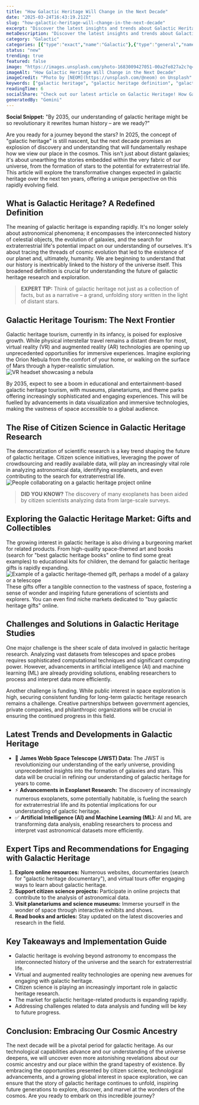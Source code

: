 ```yaml
---
title: "How Galactic Heritage Will Change in the Next Decade"
date: "2025-03-24T16:43:19.212Z"
slug: "how-galactic-heritage-will-change-in-the-next-decade"
excerpt: "Discover the latest insights and trends about Galactic Heritage. This comprehensive guide covers everything you need to know about Galactic Heritage in 2025."
metaDescription: "Discover the latest insights and trends about Galactic Heritage. This comprehensive guide covers everything you need to know about Galactic Heritage in 202..."
category: "Galactic"
categories: [{"type":"exact","name":"Galactic"},{"type":"general","name":"History"},{"type":"medium","name":"Archaeology"},{"type":"specific","name":"Ancient Civilizations"},{"type":"niche","name":"Prehistoric Artifacts"}]
status: "new"
trending: true
featured: false
image: "https://images.unsplash.com/photo-1683009427051-00a2fe827a2c?q=85&w=1200&fit=max&fm=webp&auto=compress"
imageAlt: "How Galactic Heritage Will Change in the Next Decade"
imageCredit: "Photo by [NEOM](https://unsplash.com/@neom) on Unsplash"
keywords: ["galactic heritage", "galactic heritage definition", "galactic heritage tourism", "buy galactic heritage gifts", "what is galactic heritage?", "meaning of galactic heritage", "galactic heritage documentary", "explore galactic heritage", "galactic heritage research", "best galactic heritage books"]
readingTime: 6
socialShare: "Check out our latest article on Galactic Heritage! How Galactic Heritage Will Change in the Next Decade #galactic heritage #galactic heritage definition #galactic heritage tourism"
generatedBy: "Gemini"
---
```




**Social Snippet:** "By 2035, our understanding of galactic heritage might be so revolutionary it rewrites human history – are we ready?"

Are you ready for a journey beyond the stars?  In 2025, the concept of "galactic heritage" is still nascent, but the next decade promises an explosion of discovery and understanding that will fundamentally reshape how we view our place in the cosmos. This isn't just about distant galaxies; it's about unearthing the stories embedded within the very fabric of our universe, from the formation of stars to the potential for extraterrestrial life. This article will explore the transformative changes expected in galactic heritage over the next ten years, offering a unique perspective on this rapidly evolving field.

## What is Galactic Heritage? A Redefined Definition

The meaning of galactic heritage is expanding rapidly. It's no longer solely about astronomical phenomena; it encompasses the interconnected history of celestial objects, the evolution of galaxies, and the search for extraterrestrial life's potential impact on our understanding of ourselves.  It's about tracing the threads of cosmic evolution that led to the existence of our planet and, ultimately, humanity.  We are beginning to understand that our history is inextricably linked to the history of the universe itself.  This broadened definition is crucial for understanding the future of galactic heritage research and exploration.

> **EXPERT TIP:** Think of galactic heritage not just as a collection of facts, but as a narrative – a grand, unfolding story written in the light of distant stars.

## Galactic Heritage Tourism: The Next Frontier

Galactic heritage tourism, currently in its infancy, is poised for explosive growth.  While physical interstellar travel remains a distant dream for most, virtual reality (VR) and augmented reality (AR) technologies are opening up unprecedented opportunities for immersive experiences. Imagine exploring the Orion Nebula from the comfort of your home, or walking on the surface of Mars through a hyper-realistic simulation. ![VR headset showcasing a nebula](https://images.unsplash.com/photo-1451187580459-43490279c0fa?q=85&w=1200&fit=max&fm=webp&auto=compress)

By 2035, expect to see a boom in educational and entertainment-based galactic heritage tourism, with museums, planetariums, and theme parks offering increasingly sophisticated and engaging experiences.  This will be fuelled by advancements in data visualization and immersive technologies, making the vastness of space accessible to a global audience.

## The Rise of Citizen Science in Galactic Heritage Research

The democratization of scientific research is a key trend shaping the future of galactic heritage.  Citizen science initiatives, leveraging the power of crowdsourcing and readily available data, will play an increasingly vital role in analyzing astronomical data, identifying exoplanets, and even contributing to the search for extraterrestrial life.  ![People collaborating on a galactic heritage project online](https://images.unsplash.com/photo-1484417894907-623942c8ee29?q=85&w=1200&fit=max&fm=webp&auto=compress)

> **DID YOU KNOW?**  The discovery of many exoplanets has been aided by citizen scientists analyzing data from large-scale surveys.

##  Exploring the Galactic Heritage Market: Gifts and Collectibles

The growing interest in galactic heritage is also driving a burgeoning market for related products.  From high-quality space-themed art and books (search for "best galactic heritage books" online to find some great examples) to educational kits for children, the demand for galactic heritage gifts is rapidly expanding.  ![Example of a galactic heritage-themed gift, perhaps a model of a galaxy or a telescope](https://images.unsplash.com/photo-1517976487492-5750f3195933?q=85&w=1200&fit=max&fm=webp&auto=compress)  These gifts offer a tangible connection to the vastness of space, fostering a sense of wonder and inspiring future generations of scientists and explorers.  You can even find niche markets dedicated to "buy galactic heritage gifts" online.

##  Challenges and Solutions in Galactic Heritage Studies

One major challenge is the sheer scale of data involved in galactic heritage research.  Analyzing vast datasets from telescopes and space probes requires sophisticated computational techniques and significant computing power.  However, advancements in artificial intelligence (AI) and machine learning (ML) are already providing solutions, enabling researchers to process and interpret data more efficiently.

Another challenge is funding.  While public interest in space exploration is high, securing consistent funding for long-term galactic heritage research remains a challenge.  Creative partnerships between government agencies, private companies, and philanthropic organizations will be crucial in ensuring the continued progress in this field.

## Latest Trends and Developments in Galactic Heritage

* 🔑 **James Webb Space Telescope (JWST) Data:**  The JWST is revolutionizing our understanding of the early universe, providing unprecedented insights into the formation of galaxies and stars.  This data will be crucial in refining our understanding of galactic heritage for years to come.
* ⚡ **Advancements in Exoplanet Research:**  The discovery of increasingly numerous exoplanets, some potentially habitable, is fueling the search for extraterrestrial life and its potential implications for our understanding of galactic heritage.
* ✅ **Artificial Intelligence (AI) and Machine Learning (ML):** AI and ML are transforming data analysis, enabling researchers to process and interpret vast astronomical datasets more efficiently.

## Expert Tips and Recommendations for Engaging with Galactic Heritage

1. **Explore online resources:** Numerous websites, documentaries (search for "galactic heritage documentary"), and virtual tours offer engaging ways to learn about galactic heritage.
2. **Support citizen science projects:** Participate in online projects that contribute to the analysis of astronomical data.
3. **Visit planetariums and science museums:** Immerse yourself in the wonder of space through interactive exhibits and shows.
4. **Read books and articles:** Stay updated on the latest discoveries and research in the field.

## Key Takeaways and Implementation Guide

* Galactic heritage is evolving beyond astronomy to encompass the interconnected history of the universe and the search for extraterrestrial life.
* Virtual and augmented reality technologies are opening new avenues for engaging with galactic heritage.
* Citizen science is playing an increasingly important role in galactic heritage research.
* The market for galactic heritage-related products is expanding rapidly.
* Addressing challenges related to data analysis and funding will be key to future progress.

## Conclusion: Embracing Our Cosmic Ancestry

The next decade will be a pivotal period for galactic heritage.  As our technological capabilities advance and our understanding of the universe deepens, we will uncover even more astonishing revelations about our cosmic ancestry and our place within the grand tapestry of existence.  By embracing the opportunities presented by citizen science, technological advancements, and a growing global interest in space exploration, we can ensure that the story of galactic heritage continues to unfold, inspiring future generations to explore, discover, and marvel at the wonders of the cosmos.  Are you ready to embark on this incredible journey? 
